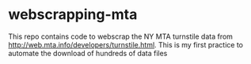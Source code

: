 # webscrapping-mta
This repo contains code to webscrap the NY MTA turnstile data from http://web.mta.info/developers/turnstile.html.
This is my first practice to automate the download of hundreds of data files
